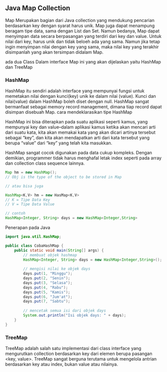 ## Java Map Collection

Map Merupakan bagian dari Java collection yang mendukung pencarian berdasarkan key dengan syarat harus unik. Map juga dapat menampung beragam tipe data, sama dengan List dan Set. Namun bedanya, Map dapat menyimpan data secara berpasangan yang terdiri dari key dan value. Untuk nilai dari key, harus unik dan tidak beloeh ada yang sama. Namun jika tetap ingin menyimpan nilai dengan key yang sama, maka nilai key yang terakhir disimpanlah yang akan tersimpan didalam Map.

ada dua Class Dalam interface Map ini yang akan dijelaskan yaitu HashMap dan TreeMap

### HashMap

HashMap itu sendiri adalah interface yang mempunyai fungsi untuk memetakan nilai dengan kunci(key) unik ke dalam nilai (value). Kunci dan nilai(value) dalam HashMap boleh diset dengan null. HashMap sangat bermanfaat sebagai memory record management, dimana tiap record dapat disimpan disebuah Map.
cara mendeklarasikan tipe HashMap

HashMap ini bisa diterapkan pada suatu aplikasi seperti kamus, yang mempunyai key dan value–dalam aplikasi kamus ketika akan mencari arti dari suatu kata, kita akan memakai kata yang akan dicari artinya tersebut sebagai “key”, dan kita akan mendapatkan arti dari kata tersebut yang berupa “value” dari “key” yang telah kita masukkan.

HashMap sangat cocok digunakan pada data cukup kompleks. Dengan demikian, programmer tidak harus menghafal letak index seperti pada array dan collection class sequence lainnya.


```java
Map hm = new HashMap(); 
// Obj is the type of the object to be stored in Map

// atau bisa juga

HashMap<K,V> hm = new HasMap<K,V>
// K = Tipe Data Key
// V = Tipe Data Value

// contoh
HashMap<Integer, String> days = new HashMap<Integer,String>
```

Penerapan pada Java

```java
import java.util.HashMap;

public class CobaHashMap {
    public static void main(String[] args) {
        // membuat objek hashmap
        HashMap<Integer, String> days = new HashMap<Integer,String>();
        
        // mengisi nilai ke objek days
        days.put(1, "Minggu");
        days.put(2, "Senin");
        days.put(3, "Selasa");
        days.put(4, "Rabu");
        days.put(5, "Kamis");
        days.put(6, "Jum'at");
        days.put(7, "Sabtu");
        
        // mencetak semua isi dari objek days
        System.out.println("Isi objek days: " + days);
    }
}
```

### TreeMap

TreeMap  adalah salah satu implementasi dari class interface yang mengurutkan collection berdasarkan key dari elemen berupa pasangan <key, value>. TreeMap sangat berguna terutama untuk mengelola antrian berdasarkan key atau index, bukan value atau nilainya.